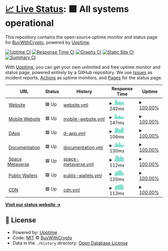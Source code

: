 # [📈 Live Status](https://BuyWithCrypto.github.io/status): <!--live status--> **🟩 All systems operational**

This repository contains the open-source uptime monitor and status page for [BuyWithCrypto](https://buywithcrypto.fr), powered by [Upptime](https://github.com/upptime/upptime).

[![Uptime CI](https://github.com/BuyWithCrypto/status/workflows/Uptime%20CI/badge.svg)](https://github.com/BuyWithCrypto/status/actions?query=workflow%3A%22Uptime+CI%22)
[![Response Time CI](https://github.com/BuyWithCrypto/status/workflows/Response%20Time%20CI/badge.svg)](https://github.com/BuyWithCrypto/status/actions?query=workflow%3A%22Response+Time+CI%22)
[![Graphs CI](https://github.com/BuyWithCrypto/status/workflows/Graphs%20CI/badge.svg)](https://github.com/BuyWithCrypto/status/actions?query=workflow%3A%22Graphs+CI%22)
[![Static Site CI](https://github.com/BuyWithCrypto/status/workflows/Static%20Site%20CI/badge.svg)](https://github.com/BuyWithCrypto/status/actions?query=workflow%3A%22Static+Site+CI%22)
[![Summary CI](https://github.com/BuyWithCrypto/status/workflows/Summary%20CI/badge.svg)](https://github.com/BuyWithCrypto/status/actions?query=workflow%3A%22Summary+CI%22)

With [Upptime](https://upptime.js.org), you can get your own unlimited and free uptime monitor and status page, powered entirely by a GitHub repository. We use [Issues](https://github.com/BuyWithCrypto/status/issues) as incident reports, [Actions](https://github.com/BuyWithCrypto/status/actions) as uptime monitors, and [Pages](https://BuyWithCrypto.github.io/status) for the status page.

<!--start: status pages-->
<!-- This summary is generated by Upptime (https://github.com/upptime/upptime) -->
<!-- Do not edit this manually, your changes will be overwritten -->
<!-- prettier-ignore -->
| URL | Status | History | Response Time | Uptime |
| --- | ------ | ------- | ------------- | ------ |
| <img alt="" src="https://favicons.githubusercontent.com/buywithcrypto.fr" height="13"> [Website](https://buywithcrypto.fr/) | 🟩 Up | [website.yml](https://github.com/BuyWithCrypto/status/commits/HEAD/history/website.yml) | <details><summary><img alt="Response time graph" src="./graphs/website/response-time-week.png" height="20"> 242ms</summary><br><a href="https://status.buywithcrypto.fr/history/website"><img alt="Response time 267" src="https://img.shields.io/endpoint?url=https%3A%2F%2Fraw.githubusercontent.com%2FBuyWithCrypto%2Fstatus%2FHEAD%2Fapi%2Fwebsite%2Fresponse-time.json"></a><br><a href="https://status.buywithcrypto.fr/history/website"><img alt="24-hour response time 283" src="https://img.shields.io/endpoint?url=https%3A%2F%2Fraw.githubusercontent.com%2FBuyWithCrypto%2Fstatus%2FHEAD%2Fapi%2Fwebsite%2Fresponse-time-day.json"></a><br><a href="https://status.buywithcrypto.fr/history/website"><img alt="7-day response time 242" src="https://img.shields.io/endpoint?url=https%3A%2F%2Fraw.githubusercontent.com%2FBuyWithCrypto%2Fstatus%2FHEAD%2Fapi%2Fwebsite%2Fresponse-time-week.json"></a><br><a href="https://status.buywithcrypto.fr/history/website"><img alt="30-day response time 261" src="https://img.shields.io/endpoint?url=https%3A%2F%2Fraw.githubusercontent.com%2FBuyWithCrypto%2Fstatus%2FHEAD%2Fapi%2Fwebsite%2Fresponse-time-month.json"></a><br><a href="https://status.buywithcrypto.fr/history/website"><img alt="1-year response time 267" src="https://img.shields.io/endpoint?url=https%3A%2F%2Fraw.githubusercontent.com%2FBuyWithCrypto%2Fstatus%2FHEAD%2Fapi%2Fwebsite%2Fresponse-time-year.json"></a></details> | <details><summary><a href="https://status.buywithcrypto.fr/history/website">100.00%</a></summary><a href="https://status.buywithcrypto.fr/history/website"><img alt="All-time uptime 100.00%" src="https://img.shields.io/endpoint?url=https%3A%2F%2Fraw.githubusercontent.com%2FBuyWithCrypto%2Fstatus%2FHEAD%2Fapi%2Fwebsite%2Fuptime.json"></a><br><a href="https://status.buywithcrypto.fr/history/website"><img alt="24-hour uptime 100.00%" src="https://img.shields.io/endpoint?url=https%3A%2F%2Fraw.githubusercontent.com%2FBuyWithCrypto%2Fstatus%2FHEAD%2Fapi%2Fwebsite%2Fuptime-day.json"></a><br><a href="https://status.buywithcrypto.fr/history/website"><img alt="7-day uptime 100.00%" src="https://img.shields.io/endpoint?url=https%3A%2F%2Fraw.githubusercontent.com%2FBuyWithCrypto%2Fstatus%2FHEAD%2Fapi%2Fwebsite%2Fuptime-week.json"></a><br><a href="https://status.buywithcrypto.fr/history/website"><img alt="30-day uptime 100.00%" src="https://img.shields.io/endpoint?url=https%3A%2F%2Fraw.githubusercontent.com%2FBuyWithCrypto%2Fstatus%2FHEAD%2Fapi%2Fwebsite%2Fuptime-month.json"></a><br><a href="https://status.buywithcrypto.fr/history/website"><img alt="1-year uptime 100.00%" src="https://img.shields.io/endpoint?url=https%3A%2F%2Fraw.githubusercontent.com%2FBuyWithCrypto%2Fstatus%2FHEAD%2Fapi%2Fwebsite%2Fuptime-year.json"></a></details>
| <img alt="" src="https://favicons.githubusercontent.com/mobile.buywithcrypto.fr" height="13"> [Mobile Website](https://mobile.buywithcrypto.fr/) | 🟩 Up | [mobile-website.yml](https://github.com/BuyWithCrypto/status/commits/HEAD/history/mobile-website.yml) | <details><summary><img alt="Response time graph" src="./graphs/mobile-website/response-time-week.png" height="20"> 147ms</summary><br><a href="https://status.buywithcrypto.fr/history/mobile-website"><img alt="Response time 135" src="https://img.shields.io/endpoint?url=https%3A%2F%2Fraw.githubusercontent.com%2FBuyWithCrypto%2Fstatus%2FHEAD%2Fapi%2Fmobile-website%2Fresponse-time.json"></a><br><a href="https://status.buywithcrypto.fr/history/mobile-website"><img alt="24-hour response time 167" src="https://img.shields.io/endpoint?url=https%3A%2F%2Fraw.githubusercontent.com%2FBuyWithCrypto%2Fstatus%2FHEAD%2Fapi%2Fmobile-website%2Fresponse-time-day.json"></a><br><a href="https://status.buywithcrypto.fr/history/mobile-website"><img alt="7-day response time 147" src="https://img.shields.io/endpoint?url=https%3A%2F%2Fraw.githubusercontent.com%2FBuyWithCrypto%2Fstatus%2FHEAD%2Fapi%2Fmobile-website%2Fresponse-time-week.json"></a><br><a href="https://status.buywithcrypto.fr/history/mobile-website"><img alt="30-day response time 138" src="https://img.shields.io/endpoint?url=https%3A%2F%2Fraw.githubusercontent.com%2FBuyWithCrypto%2Fstatus%2FHEAD%2Fapi%2Fmobile-website%2Fresponse-time-month.json"></a><br><a href="https://status.buywithcrypto.fr/history/mobile-website"><img alt="1-year response time 135" src="https://img.shields.io/endpoint?url=https%3A%2F%2Fraw.githubusercontent.com%2FBuyWithCrypto%2Fstatus%2FHEAD%2Fapi%2Fmobile-website%2Fresponse-time-year.json"></a></details> | <details><summary><a href="https://status.buywithcrypto.fr/history/mobile-website">100.00%</a></summary><a href="https://status.buywithcrypto.fr/history/mobile-website"><img alt="All-time uptime 100.00%" src="https://img.shields.io/endpoint?url=https%3A%2F%2Fraw.githubusercontent.com%2FBuyWithCrypto%2Fstatus%2FHEAD%2Fapi%2Fmobile-website%2Fuptime.json"></a><br><a href="https://status.buywithcrypto.fr/history/mobile-website"><img alt="24-hour uptime 100.00%" src="https://img.shields.io/endpoint?url=https%3A%2F%2Fraw.githubusercontent.com%2FBuyWithCrypto%2Fstatus%2FHEAD%2Fapi%2Fmobile-website%2Fuptime-day.json"></a><br><a href="https://status.buywithcrypto.fr/history/mobile-website"><img alt="7-day uptime 100.00%" src="https://img.shields.io/endpoint?url=https%3A%2F%2Fraw.githubusercontent.com%2FBuyWithCrypto%2Fstatus%2FHEAD%2Fapi%2Fmobile-website%2Fuptime-week.json"></a><br><a href="https://status.buywithcrypto.fr/history/mobile-website"><img alt="30-day uptime 100.00%" src="https://img.shields.io/endpoint?url=https%3A%2F%2Fraw.githubusercontent.com%2FBuyWithCrypto%2Fstatus%2FHEAD%2Fapi%2Fmobile-website%2Fuptime-month.json"></a><br><a href="https://status.buywithcrypto.fr/history/mobile-website"><img alt="1-year uptime 100.00%" src="https://img.shields.io/endpoint?url=https%3A%2F%2Fraw.githubusercontent.com%2FBuyWithCrypto%2Fstatus%2FHEAD%2Fapi%2Fmobile-website%2Fuptime-year.json"></a></details>
| <img alt="" src="https://favicons.githubusercontent.com/app.buywithcrypto.fr" height="13"> [DApp](https://app.buywithcrypto.fr/) | 🟩 Up | [d-app.yml](https://github.com/BuyWithCrypto/status/commits/HEAD/history/d-app.yml) | <details><summary><img alt="Response time graph" src="./graphs/d-app/response-time-week.png" height="20"> 106ms</summary><br><a href="https://status.buywithcrypto.fr/history/d-app"><img alt="Response time 134" src="https://img.shields.io/endpoint?url=https%3A%2F%2Fraw.githubusercontent.com%2FBuyWithCrypto%2Fstatus%2FHEAD%2Fapi%2Fd-app%2Fresponse-time.json"></a><br><a href="https://status.buywithcrypto.fr/history/d-app"><img alt="24-hour response time 102" src="https://img.shields.io/endpoint?url=https%3A%2F%2Fraw.githubusercontent.com%2FBuyWithCrypto%2Fstatus%2FHEAD%2Fapi%2Fd-app%2Fresponse-time-day.json"></a><br><a href="https://status.buywithcrypto.fr/history/d-app"><img alt="7-day response time 106" src="https://img.shields.io/endpoint?url=https%3A%2F%2Fraw.githubusercontent.com%2FBuyWithCrypto%2Fstatus%2FHEAD%2Fapi%2Fd-app%2Fresponse-time-week.json"></a><br><a href="https://status.buywithcrypto.fr/history/d-app"><img alt="30-day response time 138" src="https://img.shields.io/endpoint?url=https%3A%2F%2Fraw.githubusercontent.com%2FBuyWithCrypto%2Fstatus%2FHEAD%2Fapi%2Fd-app%2Fresponse-time-month.json"></a><br><a href="https://status.buywithcrypto.fr/history/d-app"><img alt="1-year response time 134" src="https://img.shields.io/endpoint?url=https%3A%2F%2Fraw.githubusercontent.com%2FBuyWithCrypto%2Fstatus%2FHEAD%2Fapi%2Fd-app%2Fresponse-time-year.json"></a></details> | <details><summary><a href="https://status.buywithcrypto.fr/history/d-app">100.00%</a></summary><a href="https://status.buywithcrypto.fr/history/d-app"><img alt="All-time uptime 100.00%" src="https://img.shields.io/endpoint?url=https%3A%2F%2Fraw.githubusercontent.com%2FBuyWithCrypto%2Fstatus%2FHEAD%2Fapi%2Fd-app%2Fuptime.json"></a><br><a href="https://status.buywithcrypto.fr/history/d-app"><img alt="24-hour uptime 100.00%" src="https://img.shields.io/endpoint?url=https%3A%2F%2Fraw.githubusercontent.com%2FBuyWithCrypto%2Fstatus%2FHEAD%2Fapi%2Fd-app%2Fuptime-day.json"></a><br><a href="https://status.buywithcrypto.fr/history/d-app"><img alt="7-day uptime 100.00%" src="https://img.shields.io/endpoint?url=https%3A%2F%2Fraw.githubusercontent.com%2FBuyWithCrypto%2Fstatus%2FHEAD%2Fapi%2Fd-app%2Fuptime-week.json"></a><br><a href="https://status.buywithcrypto.fr/history/d-app"><img alt="30-day uptime 100.00%" src="https://img.shields.io/endpoint?url=https%3A%2F%2Fraw.githubusercontent.com%2FBuyWithCrypto%2Fstatus%2FHEAD%2Fapi%2Fd-app%2Fuptime-month.json"></a><br><a href="https://status.buywithcrypto.fr/history/d-app"><img alt="1-year uptime 100.00%" src="https://img.shields.io/endpoint?url=https%3A%2F%2Fraw.githubusercontent.com%2FBuyWithCrypto%2Fstatus%2FHEAD%2Fapi%2Fd-app%2Fuptime-year.json"></a></details>
| <img alt="" src="https://favicons.githubusercontent.com/developers.buywithcrypto.fr" height="13"> [Documentation](https://developers.buywithcrypto.fr/) | 🟩 Up | [documentation.yml](https://github.com/BuyWithCrypto/status/commits/HEAD/history/documentation.yml) | <details><summary><img alt="Response time graph" src="./graphs/documentation/response-time-week.png" height="20"> 130ms</summary><br><a href="https://status.buywithcrypto.fr/history/documentation"><img alt="Response time 133" src="https://img.shields.io/endpoint?url=https%3A%2F%2Fraw.githubusercontent.com%2FBuyWithCrypto%2Fstatus%2FHEAD%2Fapi%2Fdocumentation%2Fresponse-time.json"></a><br><a href="https://status.buywithcrypto.fr/history/documentation"><img alt="24-hour response time 104" src="https://img.shields.io/endpoint?url=https%3A%2F%2Fraw.githubusercontent.com%2FBuyWithCrypto%2Fstatus%2FHEAD%2Fapi%2Fdocumentation%2Fresponse-time-day.json"></a><br><a href="https://status.buywithcrypto.fr/history/documentation"><img alt="7-day response time 130" src="https://img.shields.io/endpoint?url=https%3A%2F%2Fraw.githubusercontent.com%2FBuyWithCrypto%2Fstatus%2FHEAD%2Fapi%2Fdocumentation%2Fresponse-time-week.json"></a><br><a href="https://status.buywithcrypto.fr/history/documentation"><img alt="30-day response time 135" src="https://img.shields.io/endpoint?url=https%3A%2F%2Fraw.githubusercontent.com%2FBuyWithCrypto%2Fstatus%2FHEAD%2Fapi%2Fdocumentation%2Fresponse-time-month.json"></a><br><a href="https://status.buywithcrypto.fr/history/documentation"><img alt="1-year response time 133" src="https://img.shields.io/endpoint?url=https%3A%2F%2Fraw.githubusercontent.com%2FBuyWithCrypto%2Fstatus%2FHEAD%2Fapi%2Fdocumentation%2Fresponse-time-year.json"></a></details> | <details><summary><a href="https://status.buywithcrypto.fr/history/documentation">100.00%</a></summary><a href="https://status.buywithcrypto.fr/history/documentation"><img alt="All-time uptime 100.00%" src="https://img.shields.io/endpoint?url=https%3A%2F%2Fraw.githubusercontent.com%2FBuyWithCrypto%2Fstatus%2FHEAD%2Fapi%2Fdocumentation%2Fuptime.json"></a><br><a href="https://status.buywithcrypto.fr/history/documentation"><img alt="24-hour uptime 100.00%" src="https://img.shields.io/endpoint?url=https%3A%2F%2Fraw.githubusercontent.com%2FBuyWithCrypto%2Fstatus%2FHEAD%2Fapi%2Fdocumentation%2Fuptime-day.json"></a><br><a href="https://status.buywithcrypto.fr/history/documentation"><img alt="7-day uptime 100.00%" src="https://img.shields.io/endpoint?url=https%3A%2F%2Fraw.githubusercontent.com%2FBuyWithCrypto%2Fstatus%2FHEAD%2Fapi%2Fdocumentation%2Fuptime-week.json"></a><br><a href="https://status.buywithcrypto.fr/history/documentation"><img alt="30-day uptime 100.00%" src="https://img.shields.io/endpoint?url=https%3A%2F%2Fraw.githubusercontent.com%2FBuyWithCrypto%2Fstatus%2FHEAD%2Fapi%2Fdocumentation%2Fuptime-month.json"></a><br><a href="https://status.buywithcrypto.fr/history/documentation"><img alt="1-year uptime 100.00%" src="https://img.shields.io/endpoint?url=https%3A%2F%2Fraw.githubusercontent.com%2FBuyWithCrypto%2Fstatus%2FHEAD%2Fapi%2Fdocumentation%2Fuptime-year.json"></a></details>
| <img alt="" src="https://favicons.githubusercontent.com/space.buywithcrypto.fr" height="13"> [Space Metaverse](https://space.buywithcrypto.fr/) | 🟩 Up | [space-metaverse.yml](https://github.com/BuyWithCrypto/status/commits/HEAD/history/space-metaverse.yml) | <details><summary><img alt="Response time graph" src="./graphs/space-metaverse/response-time-week.png" height="20"> 112ms</summary><br><a href="https://status.buywithcrypto.fr/history/space-metaverse"><img alt="Response time 124" src="https://img.shields.io/endpoint?url=https%3A%2F%2Fraw.githubusercontent.com%2FBuyWithCrypto%2Fstatus%2FHEAD%2Fapi%2Fspace-metaverse%2Fresponse-time.json"></a><br><a href="https://status.buywithcrypto.fr/history/space-metaverse"><img alt="24-hour response time 109" src="https://img.shields.io/endpoint?url=https%3A%2F%2Fraw.githubusercontent.com%2FBuyWithCrypto%2Fstatus%2FHEAD%2Fapi%2Fspace-metaverse%2Fresponse-time-day.json"></a><br><a href="https://status.buywithcrypto.fr/history/space-metaverse"><img alt="7-day response time 112" src="https://img.shields.io/endpoint?url=https%3A%2F%2Fraw.githubusercontent.com%2FBuyWithCrypto%2Fstatus%2FHEAD%2Fapi%2Fspace-metaverse%2Fresponse-time-week.json"></a><br><a href="https://status.buywithcrypto.fr/history/space-metaverse"><img alt="30-day response time 125" src="https://img.shields.io/endpoint?url=https%3A%2F%2Fraw.githubusercontent.com%2FBuyWithCrypto%2Fstatus%2FHEAD%2Fapi%2Fspace-metaverse%2Fresponse-time-month.json"></a><br><a href="https://status.buywithcrypto.fr/history/space-metaverse"><img alt="1-year response time 124" src="https://img.shields.io/endpoint?url=https%3A%2F%2Fraw.githubusercontent.com%2FBuyWithCrypto%2Fstatus%2FHEAD%2Fapi%2Fspace-metaverse%2Fresponse-time-year.json"></a></details> | <details><summary><a href="https://status.buywithcrypto.fr/history/space-metaverse">100.00%</a></summary><a href="https://status.buywithcrypto.fr/history/space-metaverse"><img alt="All-time uptime 100.00%" src="https://img.shields.io/endpoint?url=https%3A%2F%2Fraw.githubusercontent.com%2FBuyWithCrypto%2Fstatus%2FHEAD%2Fapi%2Fspace-metaverse%2Fuptime.json"></a><br><a href="https://status.buywithcrypto.fr/history/space-metaverse"><img alt="24-hour uptime 100.00%" src="https://img.shields.io/endpoint?url=https%3A%2F%2Fraw.githubusercontent.com%2FBuyWithCrypto%2Fstatus%2FHEAD%2Fapi%2Fspace-metaverse%2Fuptime-day.json"></a><br><a href="https://status.buywithcrypto.fr/history/space-metaverse"><img alt="7-day uptime 100.00%" src="https://img.shields.io/endpoint?url=https%3A%2F%2Fraw.githubusercontent.com%2FBuyWithCrypto%2Fstatus%2FHEAD%2Fapi%2Fspace-metaverse%2Fuptime-week.json"></a><br><a href="https://status.buywithcrypto.fr/history/space-metaverse"><img alt="30-day uptime 100.00%" src="https://img.shields.io/endpoint?url=https%3A%2F%2Fraw.githubusercontent.com%2FBuyWithCrypto%2Fstatus%2FHEAD%2Fapi%2Fspace-metaverse%2Fuptime-month.json"></a><br><a href="https://status.buywithcrypto.fr/history/space-metaverse"><img alt="1-year uptime 100.00%" src="https://img.shields.io/endpoint?url=https%3A%2F%2Fraw.githubusercontent.com%2FBuyWithCrypto%2Fstatus%2FHEAD%2Fapi%2Fspace-metaverse%2Fuptime-year.json"></a></details>
| <img alt="" src="https://favicons.githubusercontent.com/public.buywithcrypto.fr" height="13"> [Public Wallets](https://public.buywithcrypto.fr/) | 🟩 Up | [public-wallets.yml](https://github.com/BuyWithCrypto/status/commits/HEAD/history/public-wallets.yml) | <details><summary><img alt="Response time graph" src="./graphs/public-wallets/response-time-week.png" height="20"> 120ms</summary><br><a href="https://status.buywithcrypto.fr/history/public-wallets"><img alt="Response time 116" src="https://img.shields.io/endpoint?url=https%3A%2F%2Fraw.githubusercontent.com%2FBuyWithCrypto%2Fstatus%2FHEAD%2Fapi%2Fpublic-wallets%2Fresponse-time.json"></a><br><a href="https://status.buywithcrypto.fr/history/public-wallets"><img alt="24-hour response time 100" src="https://img.shields.io/endpoint?url=https%3A%2F%2Fraw.githubusercontent.com%2FBuyWithCrypto%2Fstatus%2FHEAD%2Fapi%2Fpublic-wallets%2Fresponse-time-day.json"></a><br><a href="https://status.buywithcrypto.fr/history/public-wallets"><img alt="7-day response time 120" src="https://img.shields.io/endpoint?url=https%3A%2F%2Fraw.githubusercontent.com%2FBuyWithCrypto%2Fstatus%2FHEAD%2Fapi%2Fpublic-wallets%2Fresponse-time-week.json"></a><br><a href="https://status.buywithcrypto.fr/history/public-wallets"><img alt="30-day response time 118" src="https://img.shields.io/endpoint?url=https%3A%2F%2Fraw.githubusercontent.com%2FBuyWithCrypto%2Fstatus%2FHEAD%2Fapi%2Fpublic-wallets%2Fresponse-time-month.json"></a><br><a href="https://status.buywithcrypto.fr/history/public-wallets"><img alt="1-year response time 116" src="https://img.shields.io/endpoint?url=https%3A%2F%2Fraw.githubusercontent.com%2FBuyWithCrypto%2Fstatus%2FHEAD%2Fapi%2Fpublic-wallets%2Fresponse-time-year.json"></a></details> | <details><summary><a href="https://status.buywithcrypto.fr/history/public-wallets">100.00%</a></summary><a href="https://status.buywithcrypto.fr/history/public-wallets"><img alt="All-time uptime 100.00%" src="https://img.shields.io/endpoint?url=https%3A%2F%2Fraw.githubusercontent.com%2FBuyWithCrypto%2Fstatus%2FHEAD%2Fapi%2Fpublic-wallets%2Fuptime.json"></a><br><a href="https://status.buywithcrypto.fr/history/public-wallets"><img alt="24-hour uptime 100.00%" src="https://img.shields.io/endpoint?url=https%3A%2F%2Fraw.githubusercontent.com%2FBuyWithCrypto%2Fstatus%2FHEAD%2Fapi%2Fpublic-wallets%2Fuptime-day.json"></a><br><a href="https://status.buywithcrypto.fr/history/public-wallets"><img alt="7-day uptime 100.00%" src="https://img.shields.io/endpoint?url=https%3A%2F%2Fraw.githubusercontent.com%2FBuyWithCrypto%2Fstatus%2FHEAD%2Fapi%2Fpublic-wallets%2Fuptime-week.json"></a><br><a href="https://status.buywithcrypto.fr/history/public-wallets"><img alt="30-day uptime 100.00%" src="https://img.shields.io/endpoint?url=https%3A%2F%2Fraw.githubusercontent.com%2FBuyWithCrypto%2Fstatus%2FHEAD%2Fapi%2Fpublic-wallets%2Fuptime-month.json"></a><br><a href="https://status.buywithcrypto.fr/history/public-wallets"><img alt="1-year uptime 100.00%" src="https://img.shields.io/endpoint?url=https%3A%2F%2Fraw.githubusercontent.com%2FBuyWithCrypto%2Fstatus%2FHEAD%2Fapi%2Fpublic-wallets%2Fuptime-year.json"></a></details>
| <img alt="" src="https://favicons.githubusercontent.com/cdn.buywithcrypto.fr" height="13"> [CDN](https://cdn.buywithcrypto.fr/up.txt) | 🟩 Up | [cdn.yml](https://github.com/BuyWithCrypto/status/commits/HEAD/history/cdn.yml) | <details><summary><img alt="Response time graph" src="./graphs/cdn/response-time-week.png" height="20"> 113ms</summary><br><a href="https://status.buywithcrypto.fr/history/cdn"><img alt="Response time 123" src="https://img.shields.io/endpoint?url=https%3A%2F%2Fraw.githubusercontent.com%2FBuyWithCrypto%2Fstatus%2FHEAD%2Fapi%2Fcdn%2Fresponse-time.json"></a><br><a href="https://status.buywithcrypto.fr/history/cdn"><img alt="24-hour response time 95" src="https://img.shields.io/endpoint?url=https%3A%2F%2Fraw.githubusercontent.com%2FBuyWithCrypto%2Fstatus%2FHEAD%2Fapi%2Fcdn%2Fresponse-time-day.json"></a><br><a href="https://status.buywithcrypto.fr/history/cdn"><img alt="7-day response time 113" src="https://img.shields.io/endpoint?url=https%3A%2F%2Fraw.githubusercontent.com%2FBuyWithCrypto%2Fstatus%2FHEAD%2Fapi%2Fcdn%2Fresponse-time-week.json"></a><br><a href="https://status.buywithcrypto.fr/history/cdn"><img alt="30-day response time 131" src="https://img.shields.io/endpoint?url=https%3A%2F%2Fraw.githubusercontent.com%2FBuyWithCrypto%2Fstatus%2FHEAD%2Fapi%2Fcdn%2Fresponse-time-month.json"></a><br><a href="https://status.buywithcrypto.fr/history/cdn"><img alt="1-year response time 123" src="https://img.shields.io/endpoint?url=https%3A%2F%2Fraw.githubusercontent.com%2FBuyWithCrypto%2Fstatus%2FHEAD%2Fapi%2Fcdn%2Fresponse-time-year.json"></a></details> | <details><summary><a href="https://status.buywithcrypto.fr/history/cdn">100.00%</a></summary><a href="https://status.buywithcrypto.fr/history/cdn"><img alt="All-time uptime 100.00%" src="https://img.shields.io/endpoint?url=https%3A%2F%2Fraw.githubusercontent.com%2FBuyWithCrypto%2Fstatus%2FHEAD%2Fapi%2Fcdn%2Fuptime.json"></a><br><a href="https://status.buywithcrypto.fr/history/cdn"><img alt="24-hour uptime 100.00%" src="https://img.shields.io/endpoint?url=https%3A%2F%2Fraw.githubusercontent.com%2FBuyWithCrypto%2Fstatus%2FHEAD%2Fapi%2Fcdn%2Fuptime-day.json"></a><br><a href="https://status.buywithcrypto.fr/history/cdn"><img alt="7-day uptime 100.00%" src="https://img.shields.io/endpoint?url=https%3A%2F%2Fraw.githubusercontent.com%2FBuyWithCrypto%2Fstatus%2FHEAD%2Fapi%2Fcdn%2Fuptime-week.json"></a><br><a href="https://status.buywithcrypto.fr/history/cdn"><img alt="30-day uptime 100.00%" src="https://img.shields.io/endpoint?url=https%3A%2F%2Fraw.githubusercontent.com%2FBuyWithCrypto%2Fstatus%2FHEAD%2Fapi%2Fcdn%2Fuptime-month.json"></a><br><a href="https://status.buywithcrypto.fr/history/cdn"><img alt="1-year uptime 100.00%" src="https://img.shields.io/endpoint?url=https%3A%2F%2Fraw.githubusercontent.com%2FBuyWithCrypto%2Fstatus%2FHEAD%2Fapi%2Fcdn%2Fuptime-year.json"></a></details>

<!--end: status pages-->

[**Visit our status website →**](https://BuyWithCrypto.github.io/status)

## 📄 License

- Powered by: [Upptime](https://github.com/upptime/upptime)
- Code: [MIT](./LICENSE) © [BuyWithCrypto](https://buywithcrypto.pages.dev)
- Data in the `./history` directory: [Open Database License](https://opendatacommons.org/licenses/odbl/1-0/)
